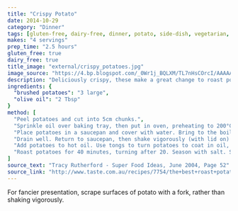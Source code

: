 ```yaml
---
title: "Crispy Potato"
date: 2014-10-29
category: "Dinner"
tags: [gluten-free, dairy-free, dinner, potato, side-dish, vegetarian, vegan]
makes: "4 servings"
prep_time: "2.5 hours"
gluten_free: true
dairy_free: true
title_image: "external/crispy_potatoes.jpg"
image_source: "https://4.bp.blogspot.com/_0Wr1j_BQLXM/TL7nHsCOrcI/AAAAAAAACHY/9LaXFThtuKo/s1600/Crispy+Potato+Cubes.JPG"
description: "Deliciously crispy, these make a great change to roast potatoes"
ingredients: {
  "brushed potatoes": "3 large",
  "olive oil": "2 Tbsp"
}
method: [
  "Peel potatoes and cut into 5cm chunks.",
  "Sprinkle oil over baking tray, then put in oven, preheating to 200°C (390°F).",
  "Place potatoes in a saucepan and cover with water. Bring to the boil and simmer until mostly cooked (slightly firmer than for mashed potato).",
  "Drain well. Return to saucepan, then shake vigorously (with lid on) to rough up surface (this will make them crunchier).",
  "Add potatoes to hot oil. Use tongs to turn potatoes to coat in oil, then return pan to oven.",
  "Roast potatoes for 40 minutes, turning after 20. Season with salt. Serve immediately."
]
source_text: "Tracy Rutherford - Super Food Ideas, June 2004, Page 52"
source_link: "http://www.taste.com.au/recipes/7754/the+best+roast+potatoes"
---
```

For fancier presentation, scrape surfaces of potato with a fork, rather than
shaking vigorously.

